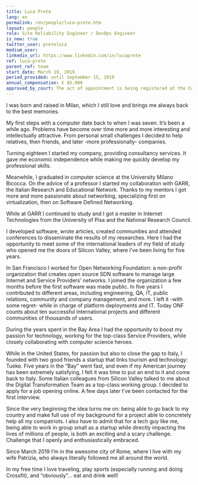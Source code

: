 ```yaml
---
title: Luca Prete
lang: en
permalink: /en/people/luca-prete.htm
layout: people
role: Site Reliability Engineer / DevOps Engineer
is_new: true
twitter_user: preteluca
medium_user:
linkedin_url: https://www.linkedin.com/in/lucaprete
ref: luca-prete
parent_ref: team
start_date: March 19, 2019
period_provided: until September 15, 2019
annual_compensation: € 85,000
approved_by_court: The act of appointment is being registered at the Court of Auditors.
---
```

I was born and raised in Milan, which I still love and brings me always back to the best memories.

My first steps with a computer date back to when I was seven. It’s been a while ago. Problems have become over time more and more interesting and intellectually attractive. From personal small challenges I decided to help relatives, then friends, and later -more professionally- companies.

Turning eighteen I started my company, providing consultancy services. It gave me economic independence while making me quickly develop my professional skills.

Meanwhile, I graduated in computer science at the University Milano Bicocca.
On the advice of a professor I started my collaboration with GARR, the Italian Research and Educational Network. Thanks to my mentors I got more and more passionate about networking, specializing first on virtualization, then on Software Defined Networking.

While at GARR I continued to study and I got a master in Internet Technologies from the University of Pisa and the National Research Council.

I developed software, wrote articles, created communities and attended conferences to disseminate the results of my researches. Here I had the opportunity to meet some of the international leaders of my field of study who opened me the doors of Silicon Valley, where I’ve been living for five years.

In San Francisco I worked for Open Networking Foundation: a non-profit organization that creates open source SDN software to manage large Internet and Service Providers’ networks. I joined the organization a few months before the first software was made public. In five years I contributed to different areas, including engineering, QA, IT, public relations, community and company management, and more. I left it -with some regret- while in charge of platform deployments and IT. Today ONF counts about ten successful international projects and different communities of thousands of users.

During the years spent in the Bay Area I had the opportunity to boost my passion for technology, working for the top-class Service Providers, while closely collaborating with computer science heroes.

While in the United States, for passion but also to close the gap to Italy, I founded with two good friends a startup that links tourism and technology: Tueke.
Five years in the “Bay” went fast, and even if my American journey has been extremely satisfying, I felt it was time to put an end to it and come back to Italy. Some Italian colleagues from Silicon Valley talked to me about the Digital Transformation Team as a top-class working group. I decided to apply for a job opening online. A few days later I’ve been contacted for the first interview.

Since the very beginning the idea turns me on: being able to go back to my country and make full use of my background for a project able to concretely help all my compatriots.
I also have to admit that for a tech guy like me, being able to work in group small as a startup while directly impacting the lives of millions of people, is both an exciting and a scary challenge. Challenge that I openly and enthusiastically embraced.

Since March 2019 I’m in the awesome city of Rome, where I live with my wife Patrizia, who always literally followed me all around the world.

In my free time I love traveling, play sports (especially running and doing Crossfit), and “obviously”... eat and drink well!
